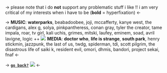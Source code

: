 -> please note that i do **not** support any problematic stuff i like !! i am very critical of my interests when i have to be (**bold** = hyperfixation) <-

-> **MUSIC**: **waterparks**, beabadoobee, joji, mccafferty, kanye west, the cardigans, alex g, solya, pinkpantheress, conan gray, tyler the creator, tame impala, roar, tv girl, kali uchis, grimes, mitski, laufey, eminem, soad, avril lavigne, logic ++
![](https://media.discordapp.net/attachments/999986008307269732/1200920525459947561/IMG_0525.png?ex=65c7ef65&is=65b57a65&hm=1360fa89da57ea32cbc0189678dd2cb8676fe14065c09d68fdce7842d7f705eb&)
**MEDIA**: **doctor who**, **life is strange**, **south park**, henry stickmin, jazzpunk, the last of us, twdg, spiderman, tdi, scott pilgrim, the disastrous life of saiki k, resident evil, omori, dhmis, bandori, project sekai, fnaf <-

-> [**`go back?`**](https://rentry.co/sillystan) ![](https://media.discordapp.net/attachments/999986008307269732/1200913147108790372/IMG_0514.gif?ex=65c7e886&is=65b57386&hm=f89d9eaa908b806370d551993d5aa16b69bc2639447470f523396782a38f94a1&) <-